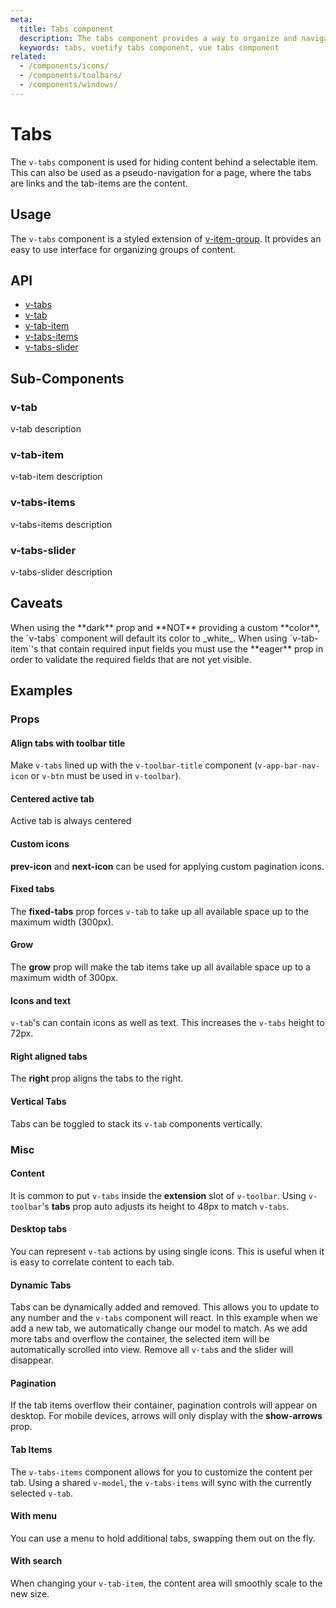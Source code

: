 ```yaml
---
meta:
  title: Tabs component
  description: The tabs component provides a way to organize and navigate between groups of content that are related at the same level of hierarchy.
  keywords: tabs, vuetify tabs component, vue tabs component
related:
  - /components/icons/
  - /components/toolbars/
  - /components/windows/
---
```


# Tabs

The `v-tabs` component is used for hiding content behind a selectable item. This can also be used as a pseudo-navigation for a page, where the tabs are links and the tab-items are the content.

<entry-ad />

## Usage

The `v-tabs` component is a styled extension of [v-item-group](/components/item-groups). It provides an easy to use interface for organizing groups of content.

<usage name="v-tabs" />

## API

- [v-tabs](../../api/v-tabs)
- [v-tab](../../api/v-tab)
- [v-tab-item](../../api/v-tab-item)
- [v-tabs-items](../../api/v-tabs-items)
- [v-tabs-slider](../../api/v-tabs-slider)

## Sub-Components

### v-tab

v-tab description

### v-tab-item

v-tab-item description

### v-tabs-items

v-tabs-items description

### v-tabs-slider

v-tabs-slider description

## Caveats

<alert type="warning">
  When using the **dark** prop and **NOT** providing a custom **color**, the `v-tabs` component will default its color to _white_.
</alert>

<alert type="warning">
  When using `v-tab-item`'s that contain required input fields you must use the **eager** prop in order to validate the required fields that are not yet visible.
</alert>

## Examples

### Props

#### Align tabs with toolbar title

Make `v-tabs` lined up with the `v-toolbar-title` component (`v-app-bar-nav-icon` or `v-btn` must be used in `v-toolbar`).

<example file="v-tabs/prop-align-with-title" />

#### Centered active tab

Active tab is always centered

<example file="v-tabs/prop-center-active" />

#### Custom icons

**prev-icon** and **next-icon** can be used for applying custom pagination icons.

<example file="v-tabs/prop-icons" />

#### Fixed tabs

The **fixed-tabs** prop forces `v-tab` to take up all available space up to the maximum width (300px).

<example file="v-tabs/prop-fixed-tabs" />

#### Grow

The **grow** prop will make the tab items take up all available space up to a maximum width of 300px.

<example file="v-tabs/prop-grow" />

#### Icons and text

`v-tab`'s can contain icons as well as text. This increases the `v-tabs` height to 72px.

<example file="v-tabs/prop-icons-and-text" />

#### Right aligned tabs

The **right** prop aligns the tabs to the right.

<example file="v-tabs/prop-right" />

#### Vertical Tabs

Tabs can be toggled to stack its `v-tab` components vertically.

<example file="v-tabs/prop-vertical" />

### Misc

#### Content

It is common to put `v-tabs` inside the **extension** slot of `v-toolbar`. Using `v-toolbar`'s **tabs** prop auto adjusts its height to 48px to match `v-tabs`.

<example file="v-tabs/misc-content" />

#### Desktop tabs

You can represent `v-tab` actions by using single icons. This is useful when it is easy to correlate content to each tab.

<example file="v-tabs/misc-desktop" />

#### Dynamic Tabs

Tabs can be dynamically added and removed. This allows you to update to any number and the `v-tabs` component will react. In this example when we add a new tab, we automatically change our model to match. As we add more tabs and overflow the container, the selected item will be automatically scrolled into view. Remove all `v-tab`s and the slider will disappear.

<example file="v-tabs/misc-dynamic" />

#### Pagination

If the tab items overflow their container, pagination controls will appear on desktop. For mobile devices, arrows will only display with the **show-arrows** prop.

<example file="v-tabs/misc-pagination" />

#### Tab Items

The `v-tabs-items` component allows for you to customize the content per tab. Using a shared `v-model`, the `v-tabs-items` will sync with the currently selected `v-tab`.

<example file="v-tabs/misc-tab-items" />

#### With menu

You can use a menu to hold additional tabs, swapping them out on the fly.

<example file="v-tabs/misc-overflow-to-menu" />

#### With search

When changing your `v-tab-item`, the content area will smoothly scale to the new size.

<example file="v-tabs/misc-dynamic-height" />

<backmatter />
